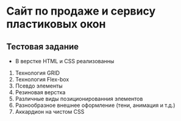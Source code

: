 # Сайт по продаже и сервису пластиковых окон
## Тестовая задание 
- В верстке HTML и CSS реализованны
1. Технология GRID
2. Технология Flex-box
3. Псевдо элементы
4. Резиновая верстка
5. Различные виды позиционированния элементов
6. Разнообразное внешнее оформление (тени, анимация и т.д.)
7. Аккардион на чистом CSS 
